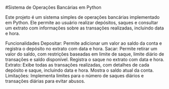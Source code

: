 #Sistema de Operações Bancárias em Python

Este projeto é um sistema simples de operações bancárias implementado em Python. Ele permite ao usuário realizar depósitos, saques e consultar um extrato com informações sobre as transações realizadas, incluindo data e hora.

Funcionalidades
Depositar: Permite adicionar um valor ao saldo da conta e registra o depósito no extrato com data e hora.
Sacar: Permite retirar um valor do saldo, com restrições baseadas em limite de saque, limite diário de transações e saldo disponível. Registra o saque no extrato com data e hora.
Extrato: Exibe todas as transações realizadas, com detalhes de cada depósito e saque, incluindo data e hora. Mostra o saldo atual da conta.
Limitações: Implementa limites para o número de saques diários e transações diárias para evitar abusos.
